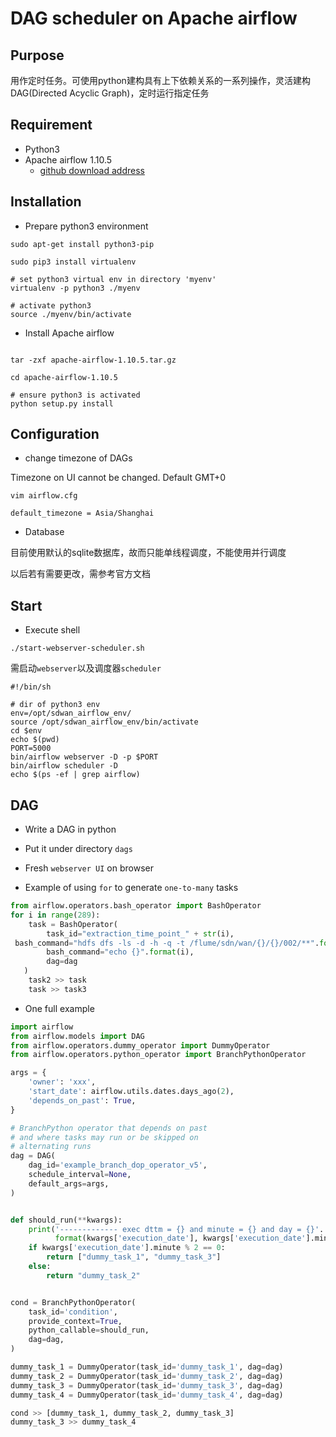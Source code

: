 # DAG scheduler on Apache airflow

## Purpose

用作定时任务。可使用python建构具有上下依赖关系的一系列操作，灵活建构DAG(Directed Acyclic Graph)，定时运行指定任务

## Requirement

- Python3
- Apache airflow 1.10.5
  - [github download address](https://github.com/apache/airflow/releases)

## Installation

- Prepare python3 environment

```shell
sudo apt-get install python3-pip

sudo pip3 install virtualenv

# set python3 virtual env in directory 'myenv'
virtualenv -p python3 ./myenv

# activate python3
source ./myenv/bin/activate
```

- Install Apache airflow

```shell

tar -zxf apache-airflow-1.10.5.tar.gz

cd apache-airflow-1.10.5

# ensure python3 is activated
python setup.py install
```

## Configuration

- change timezone of DAGs

Timezone on UI cannot be changed. Default GMT+0
```
vim airflow.cfg

default_timezone = Asia/Shanghai
```

- Database

目前使用默认的sqlite数据库，故而只能单线程调度，不能使用并行调度

以后若有需要更改，需参考官方文档

## Start

- Execute shell
```shell
./start-webserver-scheduler.sh
```

需启动`webserver`以及调度器`scheduler`

```shell
#!/bin/sh

# dir of python3 env
env=/opt/sdwan_airflow_env/
source /opt/sdwan_airflow_env/bin/activate
cd $env
echo $(pwd)
PORT=5000
bin/airflow webserver -D -p $PORT
bin/airflow scheduler -D
echo $(ps -ef | grep airflow)
```

## DAG

- Write a DAG in python
- Put it under directory `dags`
- Fresh `webserver UI` on browser

- Example of using `for` to generate `one-to-many` tasks
```python
from airflow.operators.bash_operator import BashOperator
for i in range(289):
    task = BashOperator(
        task_id="extraction_time_point_" + str(i),
 bash_command="hdfs dfs -ls -d -h -q -t /flume/sdn/wan/{}/{}/002/**".format("", str(i)),
        bash_command="echo {}".format(i),
        dag=dag
   )
    task2 >> task
    task >> task3
```

- One full example

```python
import airflow
from airflow.models import DAG
from airflow.operators.dummy_operator import DummyOperator
from airflow.operators.python_operator import BranchPythonOperator

args = {
    'owner': 'xxx',
    'start_date': airflow.utils.dates.days_ago(2),
    'depends_on_past': True,
}

# BranchPython operator that depends on past
# and where tasks may run or be skipped on
# alternating runs
dag = DAG(
    dag_id='example_branch_dop_operator_v5',
    schedule_interval=None,
    default_args=args,
)


def should_run(**kwargs):
    print('------------- exec dttm = {} and minute = {} and day = {}'.
          format(kwargs['execution_date'], kwargs['execution_date'].minute, kwargs['execution_date'].day))
    if kwargs['execution_date'].minute % 2 == 0:
        return ["dummy_task_1", "dummy_task_3"]
    else:
        return "dummy_task_2"


cond = BranchPythonOperator(
    task_id='condition',
    provide_context=True,
    python_callable=should_run,
    dag=dag,
)

dummy_task_1 = DummyOperator(task_id='dummy_task_1', dag=dag)
dummy_task_2 = DummyOperator(task_id='dummy_task_2', dag=dag)
dummy_task_3 = DummyOperator(task_id='dummy_task_3', dag=dag)
dummy_task_4 = DummyOperator(task_id='dummy_task_4', dag=dag)

cond >> [dummy_task_1, dummy_task_2, dummy_task_3]
dummy_task_3 >> dummy_task_4
```